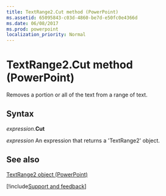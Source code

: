 ```yaml
---
title: TextRange2.Cut method (PowerPoint)
ms.assetid: 65095843-c03d-4860-be7d-e50fc0e4366d
ms.date: 06/08/2017
ms.prod: powerpoint
localization_priority: Normal
---
```



# TextRange2.Cut method (PowerPoint)

Removes a portion or all of the text from a range of text.


## Syntax

_expression_.**Cut**

 _expression_ An expression that returns a 'TextRange2' object.


## See also


[TextRange2 object (PowerPoint)](PowerPoint.textrange2.md)

[!include[Support and feedback](~/includes/feedback-boilerplate.md)]